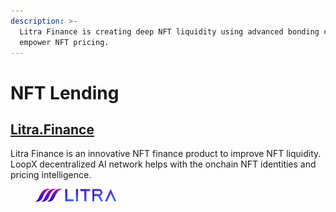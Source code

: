 ```yaml
---
description: >-
  Litra Finance is creating deep NFT liquidity using advanced bonding curves to
  empower NFT pricing.
---
```


# NFT Lending

## [Litra.Finance](https://litra.finance/)

Litra Finance is an innovative NFT finance product to improve NFT liquidity. LoopX decentralized AI network helps with the onchain NFT identities and pricing intelligence.

<figure><img src="../.gitbook/assets/litra-finance-logo.png" alt=""><figcaption></figcaption></figure>
